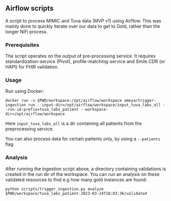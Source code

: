 ## Airflow scripts

A script to process MIMIC and Tuva data (MVP v1) using Airflow. This was mainly done to quickly iterate over our data to get to Gold, rather than the longer NiFi process.

### Prerequisites

The script operates on the output of pre-processing service. It requires standardization-service (Pivot), profile-matching-service and Smile CDR (or HAPI) for FHIR validation.

### Usage

Run using Docker:

```
docker run -v $PWD/workspace:/opt/airflow/workspace ameya/trigger-ingestion run --input-dir=/opt/airflow/workspace/input_tuva_labs_all --run-id-prefix=tuva_labs_patient --workspace-dir=/opt/airflow/workspace
```

Here `input_tuva_labs_all` is a dir containing all patients from the preprocessing service.

You can also process data for certain patients only, by using a `--patients` flag

### Analysis

After running the ingestion script above, a directory containing validations is created in the run dir of the workspace. You can run an analysis on these validated resources to find e.g how many gold instances are found:

```
python scripts/trigger_ingestion.py analyze $PWD/workspace/tuva_labs_patient-2023-03-24T18:03:36/validated
```
